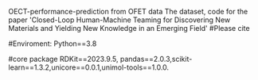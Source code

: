OECT-performance-prediction from OFET data The dataset, code for the paper 'Closed-Loop Human-Machine Teaming for Discovering New Materials and Yielding New Knowledge in an Emerging Field' #Please cite

#Enviroment: Python==3.8

#core package RDKit==2023.9.5, pandas==2.0.3,scikit-learn==1.3.2,unicore==0.0.1,unimol-tools==1.0.0.
